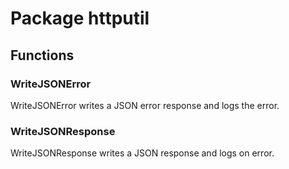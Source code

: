# Package httputil

## Functions

### WriteJSONError

WriteJSONError writes a JSON error response and logs the error.

### WriteJSONResponse

WriteJSONResponse writes a JSON response and logs on error.
